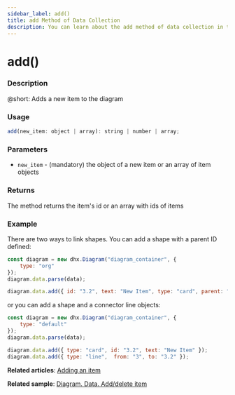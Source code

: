 ```yaml
---
sidebar_label: add()
title: add Method of Data Collection
description: You can learn about the add method of data collection in the documentation of the DHTMLX JavaScript Diagram library. Browse developer guides and API reference, try out code examples and live demos, and download a free 30-day evaluation version of DHTMLX Diagram.
---
```


# add()

### Description

@short: Adds a new item to the diagram

### Usage

~~~js
add(new_item: object | array): string | number | array;
~~~

### Parameters

- `new_item` - (mandatory) the object of a new item or an array of item objects

### Returns
 
The method returns the item's id or an array with ids of items

### Example

There are two ways to link shapes. You can add a shape with a parent ID defined:

~~~js {2,6}
const diagram = new dhx.Diagram("diagram_container", {
    type: "org"
});
diagram.data.parse(data);

diagram.data.add({ id: "3.2", text: "New Item", type: "card", parent: "3" });
~~~

or you can add a shape and a connector line objects:

~~~js {2,6-7}
const diagram = new dhx.Diagram("diagram_container", {
    type: "default"
});
diagram.data.parse(data);

diagram.data.add({ type: "card", id: "3.2", text: "New Item" });
diagram.data.add({ type: "line",  from: "3", to: "3.2" });
~~~

**Related articles**:  [Adding an item](../../../guides/manipulating_items/#adding-an-item)

**Related sample**: [Diagram. Data. Add/delete item](https://snippet.dhtmlx.com/8wi20uop)